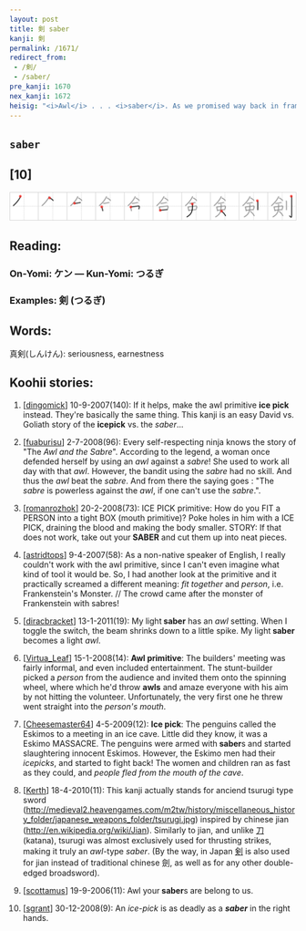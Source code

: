 ```yaml
---
layout: post
title: 剣 saber
kanji: 剣
permalink: /1671/
redirect_from:
 - /剣/
 - /saber/
pre_kanji: 1670
nex_kanji: 1672
heisig: "<i>Awl</i> . . . <i>saber</i>. As we promised way back in frame 87, here at last is the kanji on which the primitive element of the same name is based."
---
```


## `saber`

## [10]

<div class="stroke"><img src="../images/E589A3.png" /></div>

## Reading:

### On-Yomi: ケン &mdash; Kun-Yomi: つるぎ

### Examples: 剣 (つるぎ)

## Words:

真剣(しんけん): seriousness, earnestness

## Koohii stories:

1) [<a href="http://kanji.koohii.com/profile/dingomick">dingomick</a>] 10-9-2007(140): If it helps, make the awl primitive <strong>ice pick</strong> instead. They&#039;re basically the same thing. This kanji is an easy David vs. Goliath story of the <strong>icepick</strong> vs. the <em>saber</em>... 

2) [<a href="http://kanji.koohii.com/profile/fuaburisu">fuaburisu</a>] 2-7-2008(96): Every self-respecting ninja knows the story of &quot;The <em>Awl and the Sabre</em>&quot;. According to the legend, a woman once defended herself by using an <em>awl</em> against a <em>sabre</em>! She used to work all day with that <em>awl</em>. However, the bandit using the <em>sabre</em> had no skill. And thus the <em>awl</em> beat the <em>sabre</em>. And from there the saying goes : &quot;The <em>sabre</em> is powerless against the <em>awl</em>, if one can&#039;t use the <em>sabre</em>.&quot;. 

3) [<a href="http://kanji.koohii.com/profile/romanrozhok">romanrozhok</a>] 20-2-2008(73): ICE PICK primitive: How do you FIT a PERSON into a tight BOX (mouth primitive)? Poke holes in him with a ICE PICK, draining the blood and making the body smaller. STORY: If that does not work, take out your<strong> SABER</strong> and cut them up into neat pieces. 

4) [<a href="http://kanji.koohii.com/profile/astridtops">astridtops</a>] 9-4-2007(58): As a non-native speaker of English, I really couldn&#039;t work with the awl primitive, since I can&#039;t even imagine what kind of tool it would be. So, I had another look at the primitive and it practically screamed a different meaning: <em>fit together</em> and <em>person</em>, i.e. Frankenstein&#039;s Monster. // The crowd came after the monster of Frankenstein with sabres! 

5) [<a href="http://kanji.koohii.com/profile/diracbracket">diracbracket</a>] 13-1-2011(19): My light<strong> saber</strong> has an <em>awl</em> setting. When I toggle the switch, the beam shrinks down to a little spike. My light<strong> saber</strong> becomes a light <em>awl</em>. 

6) [<a href="http://kanji.koohii.com/profile/Virtua_Leaf">Virtua_Leaf</a>] 15-1-2008(14): <strong>Awl primitive</strong>: The builders&#039; meeting was fairly informal, and even included entertainment. The stunt-builder picked a <em>person</em> from the audience and invited them onto the spinning wheel, where which he&#039;d throw <strong>awls</strong> and amaze everyone with his aim by not hitting the volunteer. Unfortunately, the very first one he threw went straight into the <em>person&#039;s</em> <em>mouth</em>. 

7) [<a href="http://kanji.koohii.com/profile/Cheesemaster64">Cheesemaster64</a>] 4-5-2009(12): <strong>Ice pick</strong>: The penguins called the Eskimos to a meeting in an ice cave. Little did they know, it was a Eskimo MASSACRE. The penguins were armed with<strong> saber</strong>s and started slaughtering innocent Eskimos. However, the Eskimo men had their <em>icepicks</em>, and started to fight back! The women and children ran as fast as they could, and <em>people fled from the mouth of the cave</em>. 

8) [<a href="http://kanji.koohii.com/profile/Kerth">Kerth</a>] 18-4-2010(11): This kanji actually stands for anciend tsurugi type sword (<a href="http://medieval2.heavengames.com/m2tw/history/miscellaneous_history_folder/japanese_weapons_folder/tsurugi.jpg">http://medieval2.heavengames.com/m2tw/history/miscellaneous_history_folder/japanese_weapons_folder/tsurugi.jpg</a>) inspired by chinese jian (<a href="http://en.wikipedia.org/wiki/Jian">http://en.wikipedia.org/wiki/Jian</a>). Similarly to jian, and unlike   <a href="http://jisho.org/kanji/details/刀">刀</a>   (katana), tsurugi was almost exclusively used for thrusting strikes, making it truly an <em>awl</em>-type <em>saber</em>. (By the way, in Japan   <a href="http://jisho.org/kanji/details/剣">剣</a>   is also used for jian instead of traditional chinese 劍, as well as for any other double-edged broadsword). 

9) [<a href="http://kanji.koohii.com/profile/scottamus">scottamus</a>] 19-9-2006(11): Awl your<strong> saber</strong>s are belong to us. 

10) [<a href="http://kanji.koohii.com/profile/sgrant">sgrant</a>] 30-12-2008(9): An <em>ice-pick</em> is as deadly as a <em><strong>saber</strong></em> in the right hands. 
